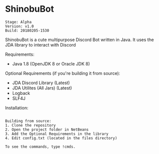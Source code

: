 # ShinobuBot
```
Stage: Alpha
Version: v1.0
Build: 20180205-1530
```


ShinobuBot is a cute multipurpose Discord Bot written in Java. It uses the JDA library to interact with Discord

Requirements:
- Java 1.8 (OpenJDK 8 or Oracle JDK 8)

Optional Requirements (if you're building it from source): 
- JDA Discord Library (Latest)
- JDA Utilites (All Jars) (Latest)
- Logback
- SLF4J

Installation:
<to be fixed>
  

```

Building from source:
1. Clone the repository
2. Open the project folder in NetBeans
3. Add the Optional Requirements in the library
4. Edit config.txt (located in the files directory)

To see the commands, type !cmds.
